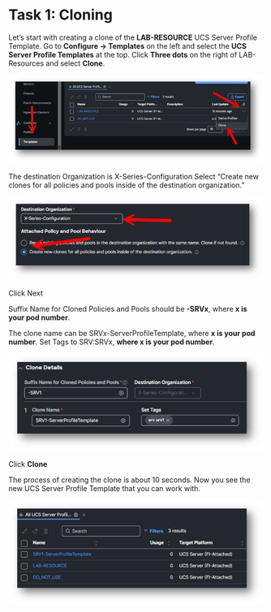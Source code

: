 # Task 1: Cloning

Let’s start with creating a clone of the **LAB-RESOURCE** UCS Server Profile Template.
Go to **Configure -> Templates** on the left and select the **UCS Server Profile Templates** at the top.
Click **Three dots** on the right of LAB-Resources and select **Clone**.

![Cloning 1](./Cloning1.png "Cloning 1")

The destination Organization is X-Series-Configuration
Select “Create new clones for all policies and pools inside of the destination organization.”

![Cloning 2](./Cloning2.png "Cloning 2")

Click Next

Suffix Name for Cloned Policies and Pools should be **-SRVx**, where **x is your pod number**.

The clone name can be SRVx-ServerProfileTemplate, where **x is your pod number**.
Set Tags to SRV:SRVx, **where x is your pod number**.

![Cloning 3](./Cloning3.png "Cloning 3")

Click **Clone**

The process of creating the clone is about 10 seconds.
Now you see the new UCS Server Profile Template that you can work with.


![Cloning 4](./Cloning4.png "Cloning 4")
